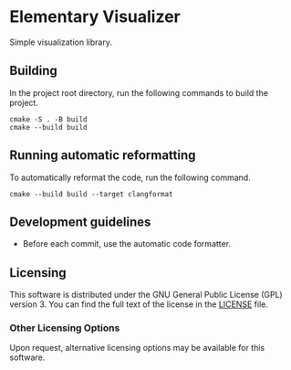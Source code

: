 # Elementary Visualizer

Simple visualization library.

## Building

In the project root directory, run the following commands to build the project.

```
cmake -S . -B build
cmake --build build
```

## Running automatic reformatting

To automatically reformat the code, run the following command.
```
cmake --build build --target clangformat
```

## Development guidelines

* Before each commit, use the automatic code formatter.

## Licensing

This software is distributed under the GNU General Public License (GPL) version 3. You can find the full text of the license in the [LICENSE](LICENSE.txt) file.

### Other Licensing Options

Upon request, alternative licensing options may be available for this software.

